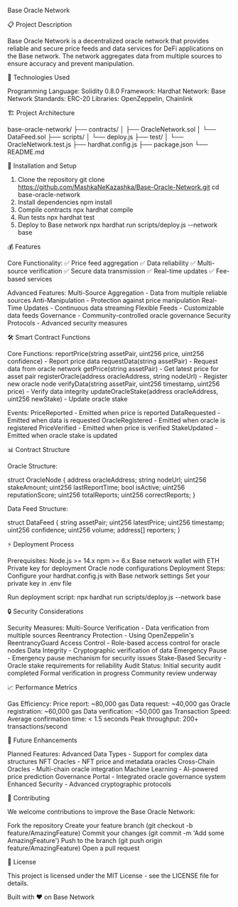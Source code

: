 Base Oracle Network

📋 Project Description

Base Oracle Network is a decentralized oracle network that provides reliable and secure price feeds and data services for DeFi applications on the Base network. The network aggregates data from multiple sources to ensure accuracy and prevent manipulation.

🔧 Technologies Used

Programming Language: Solidity 0.8.0
Framework: Hardhat
Network: Base Network
Standards: ERC-20
Libraries: OpenZeppelin, Chainlink


🏗️ Project Architecture

base-oracle-network/
├── contracts/
│   ├── OracleNetwork.sol
│   └── DataFeed.sol
├── scripts/
│   └── deploy.js
├── test/
│   └── OracleNetwork.test.js
├── hardhat.config.js
├── package.json
└── README.md


🚀 Installation and Setup

1. Clone the repository
git clone https://github.com/MashkaNeKazashka/Base-Oracle-Network.git
cd base-oracle-network
2. Install dependencies
npm install
3. Compile contracts
npx hardhat compile
4. Run tests
npx hardhat test
5. Deploy to Base network
npx hardhat run scripts/deploy.js --network base

💰 Features

Core Functionality:
✅ Price feed aggregation
✅ Data reliability
✅ Multi-source verification
✅ Secure data transmission
✅ Real-time updates
✅ Fee-based services

Advanced Features:
Multi-Source Aggregation - Data from multiple reliable sources
Anti-Manipulation - Protection against price manipulation
Real-Time Updates - Continuous data streaming
Flexible Feeds - Customizable data feeds
Governance - Community-controlled oracle governance
Security Protocols - Advanced security measures


🛠️ Smart Contract Functions

Core Functions:
reportPrice(string assetPair, uint256 price, uint256 confidence) - Report price data
requestData(string assetPair) - Request data from oracle network
getPrice(string assetPair) - Get latest price for asset pair
registerOracle(address oracleAddress, string nodeUrl) - Register new oracle node
verifyData(string assetPair, uint256 timestamp, uint256 price) - Verify data integrity
updateOracleStake(address oracleAddress, uint256 newStake) - Update oracle stake

Events:
PriceReported - Emitted when price is reported
DataRequested - Emitted when data is requested
OracleRegistered - Emitted when oracle is registered
PriceVerified - Emitted when price is verified
StakeUpdated - Emitted when oracle stake is updated


📊 Contract Structure

Oracle Structure:

struct OracleNode {
    address oracleAddress;
    string nodeUrl;
    uint256 stakeAmount;
    uint256 lastReportTime;
    bool isActive;
    uint256 reputationScore;
    uint256 totalReports;
    uint256 correctReports;
}

Data Feed Structure:

struct DataFeed {
    string assetPair;
    uint256 latestPrice;
    uint256 timestamp;
    uint256 confidence;
    uint256 volume;
    address[] reporters;
}


⚡ Deployment Process

Prerequisites:
Node.js >= 14.x
npm >= 6.x
Base network wallet with ETH
Private key for deployment
Oracle node configurations
Deployment Steps:
Configure your hardhat.config.js with Base network settings
Set your private key in .env file

Run deployment script:
npx hardhat run scripts/deploy.js --network base

🔒 Security Considerations

Security Measures:
Multi-Source Verification - Data verification from multiple sources
Reentrancy Protection - Using OpenZeppelin's ReentrancyGuard
Access Control - Role-based access control for oracle nodes
Data Integrity - Cryptographic verification of data
Emergency Pause - Emergency pause mechanism for security issues
Stake-Based Security - Oracle stake requirements for reliability
Audit Status:
Initial security audit completed
Formal verification in progress
Community review underway


📈 Performance Metrics

Gas Efficiency:
Price report: ~80,000 gas
Data request: ~40,000 gas
Oracle registration: ~60,000 gas
Data verification: ~50,000 gas
Transaction Speed:
Average confirmation time: < 1.5 seconds
Peak throughput: 200+ transactions/second


🔄 Future Enhancements

Planned Features:
Advanced Data Types - Support for complex data structures
NFT Oracles - NFT price and metadata oracles
Cross-Chain Oracles - Multi-chain oracle integration
Machine Learning - AI-powered price prediction
Governance Portal - Integrated oracle governance system
Enhanced Security - Advanced cryptographic protocols


🤝 Contributing

We welcome contributions to improve the Base Oracle Network:

Fork the repository
Create your feature branch (git checkout -b feature/AmazingFeature)
Commit your changes (git commit -m 'Add some AmazingFeature')
Push to the branch (git push origin feature/AmazingFeature)
Open a pull request


📄 License

This project is licensed under the MIT License - see the LICENSE file for details.


Built with ❤️ on Base Network
